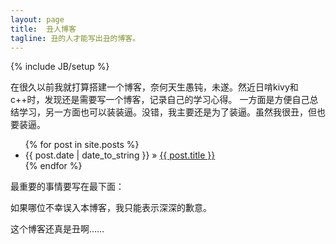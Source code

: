 ```yaml
---
layout: page
title:  丑人博客
tagline: 丑的人才能写出丑的博客。
---
```

{% include JB/setup %}

在很久以前我就打算搭建一个博客，奈何天生愚钝，未遂。然近日啃kivy和c++时，发现还是需要写一个博客，记录自己的学习心得。
一方面是方便自己总结学习，另一方面也可以装装逼。没错，我主要还是为了装逼。虽然我很丑，但也要装逼。


<ul class="posts">
  {% for post in site.posts %}
    <li><span>{{ post.date | date_to_string }}</span> &raquo; <a href="{{ BASE_PATH }}{{ post.url }}">{{ post.title }}</a></li>
  {% endfor %}
</ul>







最重要的事情要写在最下面：

如果哪位不幸误入本博客，我只能表示深深的歉意。



这个博客还真是丑啊……

